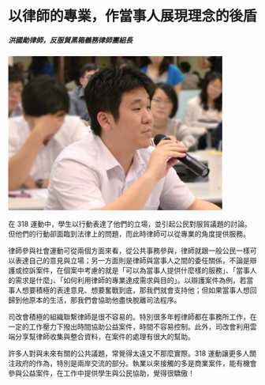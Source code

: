 # 以律師的專業，作當事人展現理念的後盾

##### 洪國勛律師，反服貿黑箱義務律師團組長

![洪國勛](images/26.jpg)

在 318 運動中，學生以行動表達了他們的立場，並引起公民對服貿議題的討論。但他們的行動卻面臨到法律上的問題，而此時律師可以從專業的角度提供服務。

律師參與社會運動可從兩個方面來看，從公共事務參與，律師就跟一般公民一樣可以表達自己的意見與立場；另一方面則是律師與當事人之間的委任關係，不論是辯護或控訴案件，在個案中考慮的就是「可以為當事人提供什麼樣的服務」、「當事人的需求是什麼」、「如何利用律師的專業達成需求與目的」。以辯護案件為例，若當事人想要積極的表達意見、想要奮戰到底，那我們就會支持他；但如果當事人想回歸到他原本的生活，那我們會協助他盡快脫離司法程序。

司改會積極的組織聯繫律師是很不容易的。特別很多年輕律師都在事務所工作，在一定的工作壓力下撥出時間協助公益案件，時間不容易控制。此外，司改會利用雲端分享幫律師收集與整合資料，在案件的處理有很大的幫助。

許多人對與未來有關的公共議題，常覺得太遠又不那麼實際。318 運動讓更多人關注政府的作為，特別是兩岸交流的部分。執業以來接觸的多是商業案件，能有機會參與公益案件，在工作中提供學生與公民協助，覺得很驕傲！
